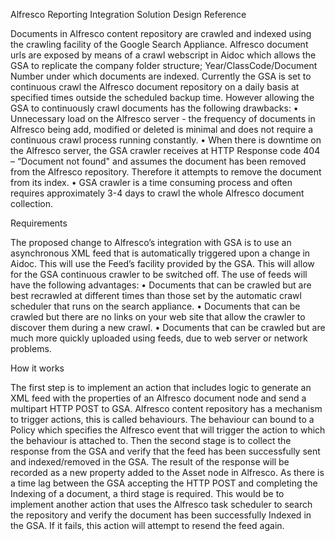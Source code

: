Alfresco Reporting Integration Solution Design Reference

Documents in Alfresco content repository are crawled and indexed using the crawling facility of the Google Search Appliance. Alfresco document urls are exposed by means of a crawl webscript in Aidoc which allows the GSA to replicate the company folder structure; Year/ClassCode/Document Number under which documents are indexed.
Currently the GSA is set to continuous crawl the Alfresco document repository on a daily basis at specified times outside the scheduled backup time.
However allowing the GSA to continuously crawl documents has the following drawbacks:
•	Unnecessary load on the Alfresco server - the frequency of documents in Alfresco being add, modified or deleted is minimal and does not require a continuous crawl process running constantly.
•	When there is downtime on the Alfresco server, the GSA crawler receives at HTTP Response code 404 – “Document not found" and assumes the document has been removed from the Alfresco repository. Therefore it attempts to remove the document from its index.
•	GSA crawler is a time consuming process and often requires approximately 3-4 days to crawl the whole Alfresco document collection.

Requirements

The proposed change to Alfresco’s integration with GSA is to use an asynchronous XML feed that is automatically triggered upon a change in Aidoc. This will use the Feed’s facility provided by the GSA. This will allow for the GSA continuous crawler to be switched off.
The use of feeds will have the following advantages:
•	Documents that can be crawled but are best recrawled at different times than those set by the automatic crawl scheduler that runs on the search appliance. 
•	Documents that can be crawled but there are no links on your web site that allow the crawler to discover them during a new crawl. 
•	Documents that can be crawled but are much more quickly uploaded using feeds, due to web server or network problems. 

How it works

The first step is to implement an action that includes logic to generate an XML feed with the properties of an Alfresco document node and send a multipart HTTP POST to GSA. Alfresco content repository has a mechanism to trigger actions, this is called behaviours. The behaviour can bound to a Policy which specifies the Alfresco event that will trigger the action to which the behaviour is attached to. 
Then the second stage is to collect the response from the GSA and verify that the feed has been successfully sent and indexed/removed in the GSA. The result of the response will be recorded as a new property added to the Asset node in Alfresco.
As there is a time lag between the GSA accepting the HTTP POST and completing the Indexing of a document, a third stage is required. This would be to implement another action that uses the Alfresco task scheduler to search the repository and verify the document has been successfully Indexed in the GSA. If it fails, this action will attempt to resend the feed again.
